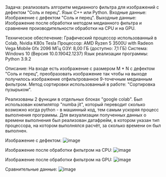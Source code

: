 Задача: реализовать алгоритм медианного фильтра для изображений с дефектом "Соль и перец". 
Язык С++ или Python. 
Входные данные: Изображение с дефектом "Соль и перец". 
Выходные данные: Изображение после обработки методом медианного фильтра и сравнение производительности обработки на CPU и на GPU. 

Техническое обеспечение: 
    Графический процессор использованный в Colab, Nvidia K80s Tesla
    Процессор: AMD Ryzen 5 3500U with Radeon Vega Mobile Gfx 2096 МГц
    ОЗУ: 8,00 ГБ (доступно: 7,1 ГБ)
    Система: Windows 10 (Версия 10.0.19042.1237)
    Язык реализации программы: Python 3.9.2
    
Описание: На входе есть изображение с размером M * N с дефектом "Соль и перец", преобразовать изображение так чтобы на выходе получилось изображение отфильтрованное 9-точечным медианным фильтром. 
Метод сортировки использованный в работе: "Сортировка пузырьком".

Реализованы 2 функции в отдельных блоках "google colab". Был использован компилятор "numba jit", который переводит сколько возможно когда python - в машинный код, тем самым ускоряя процесс выполнения программы. Для визуализации полученных данных о времени выполнения был реализован датафрейм, в котором указан тип процессора, на котором выполнялся расчёт, за сколько времени он был выполнен.

Изображение с дефектом:
![image](https://user-images.githubusercontent.com/80954194/144829370-e29788e0-206c-4957-a623-5a9c3d5e4a52.png)

Изображение после обработки фильтром на CPU:
![image](https://user-images.githubusercontent.com/80954194/144829456-a5872b50-58c7-4bdc-8a77-0fd737ea1df6.png)

Изображение после обработки фильтром на GPU:
![image](https://user-images.githubusercontent.com/80954194/144829529-1c4a81c7-3899-45ae-af83-bf2cd69a4ab9.png)

Сравнительные данные:
![image](https://user-images.githubusercontent.com/80954194/144829613-83f3d796-4a15-4832-99fd-d5ef6cdbe820.png)
